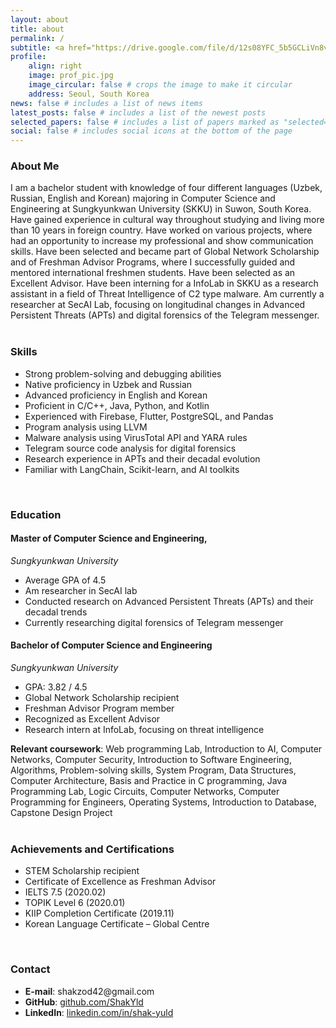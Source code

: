 ```yaml
---
layout: about
title: about
permalink: /
subtitle: <a href="https://drive.google.com/file/d/12s08YFC_5b5GCLiVn8vwy0a2-WK2HGTs/view?usp=sharing"> One-page Resume </a>
profile:
    align: right
    image: prof_pic.jpg
    image_circular: false # crops the image to make it circular
    address: Seoul, South Korea
news: false # includes a list of news items
latest_posts: false # includes a list of the newest posts
selected_papers: false # includes a list of papers marked as "selected={true}"
social: false # includes social icons at the bottom of the page
---
```


<h3 class="font-weight-bold">About Me</h3>
I am a bachelor student with knowledge of four different languages (Uzbek, Russian, English and Korean) majoring in Computer Science and Engineering at Sungkyunkwan University (SKKU) in Suwon, South Korea. Have gained experience in cultural way throughout studying and living more than 10 years in foreign country. Have worked on various projects, where had an opportunity to increase my professional and show communication skills. Have been selected and became part of Global Network Scholarship and of Freshman Advisor Programs, where I successfully guided and mentored international freshmen students. Have been selected as an Excellent Advisor. Have been interning for a InfoLab in SKKU as a research assistant in a field of Threat Intelligence of C2 type malware. Am currently a researcher at SecAI Lab, focusing on longitudinal changes in Advanced Persistent Threats (APTs) and digital forensics of the Telegram messenger.<br><br>

<h3 class="font-weight-bold">Skills</h3>
<ul>
  <li>Strong problem-solving and debugging abilities</li>
  <li>Native proficiency in Uzbek and Russian</li>
  <li>Advanced proficiency in English and Korean</li>
  <li>Proficient in C/C++, Java, Python, and Kotlin</li>
  <li>Experienced with Firebase, Flutter, PostgreSQL, and Pandas</li>
  <li>Program analysis using LLVM</li>
  <li>Malware analysis using VirusTotal API and YARA rules</li>
  <li>Telegram source code analysis for digital forensics</li>
  <li>Research experience in APTs and their decadal evolution</li>
  <li>Familiar with LangChain, Scikit-learn, and AI toolkits</li>
</ul> <br>

<h3 class="font-weight-bold">Education</h3>
<h4>Master of Computer Science and Engineering,</h4>
<i>Sungkyunkwan University</i> <br>
<ul>
  <li>Average GPA of 4.5</li>
  <li>Am researcher in SecAI lab</li>
  <li>Conducted research on Advanced Persistent Threats (APTs) and their decadal trends</li>
  <li>Currently researching digital forensics of Telegram messenger</li>
</ul> 

<h4>Bachelor of Computer Science and Engineering</h4>
<i>Sungkyunkwan University</i> <br>
<ul>
  <li>GPA: 3.82 / 4.5</li>
  <li>Global Network Scholarship recipient</li>
  <li>Freshman Advisor Program member</li>
  <li>Recognized as Excellent Advisor</li>
  <li>Research intern at InfoLab, focusing on threat intelligence</li>
</ul>
<strong>Relevant coursework</strong>: Web programming Lab, Introduction to AI, Computer Networks, Computer Security, Introduction to Software Engineering, Algorithms, Problem-solving skills, System Program, Data Structures, Computer Architecture, Basis and Practice in C programming, Java Programming Lab, Logic Circuits, Computer Networks, Computer Programming for Engineers, Operating Systems, Introduction to Database, Capstone Design Project <br><br>

<h3 class="font-weight-bold">Achievements and Certifications</h3>
<ul>
  <li>STEM Scholarship recipient</li>
  <li>Certificate of Excellence as Freshman Advisor</li>
  <li>IELTS 7.5 (2020.02)</li>
  <li>TOPIK Level 6 (2020.01)</li>
  <li>KIIP Completion Certificate (2019.11)</li>
  <li>Korean Language Certificate – Global Centre</li>
</ul> <br>

<h3 class="font-weight-bold">Contact</h3>
<ul>
  <li><strong>E-mail</strong>: shakzod42@gmail.com</li>
  <li><strong>GitHub</strong>: <a href="https://github.com/ShakYld" target="_blank">github.com/ShakYld</a></li>
  <li><strong>LinkedIn</strong>: <a href="https://www.linkedin.com/in/shak-yuld" target="_blank">linkedin.com/in/shak-yuld</a></li>
</ul> <br>

